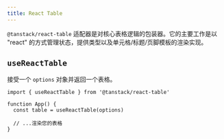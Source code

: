 ```yaml
---
title: React Table
---
```


`@tanstack/react-table` 适配器是对核心表格逻辑的包装器。它的主要工作是以 "react" 的方式管理状态，提供类型以及单元格/标题/页脚模板的渲染实现。

## `useReactTable`

接受一个 `options` 对象并返回一个表格。

```tsx
import { useReactTable } from '@tanstack/react-table'

function App() {
  const table = useReactTable(options)

  // ...渲染您的表格
}
```